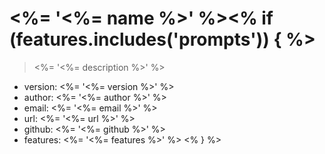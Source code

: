 # <%= '\<%= name %\>' %><% if (features.includes('prompts')) { %>

> <%= '\<%= description %\>' %>

- version: <%= '\<%= version %\>' %>
- author: <%= '\<%= author %\>' %>
- email: <%= '\<%= email %\>' %>
- url: <%= '\<%= url %\>' %>
- github: <%= '\<%= github %\>' %>
- features: <%= '\<%= features %\>' %>
<% } %>
